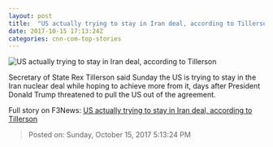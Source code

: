 ```yaml
---
layout: post
title:  "US actually trying to stay in Iran deal, according to Tillerson"
date: 2017-10-15 17:13:24Z
categories: cnn-com-top-stories
---
```


![US actually trying to stay in Iran deal, according to Tillerson](http://cdn.cnn.com/cnnnext/dam/assets/171010075801-01-trump-tillerson-super-tease.jpg)

Secretary of State Rex Tillerson said Sunday the US is trying to stay in the Iran nuclear deal while hoping to achieve more from it, days after President Donald Trump threatened to pull the US out of the agreement.


Full story on F3News: [US actually trying to stay in Iran deal, according to Tillerson](http://www.f3nws.com/n/zTthBJ)

> Posted on: Sunday, October 15, 2017 5:13:24 PM
